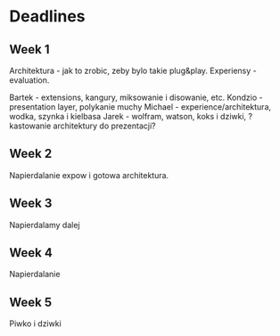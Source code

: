 # Deadlines

## Week 1

Architektura - jak to zrobic, zeby bylo takie plug&play.
Experiensy - evaluation.

Bartek - extensions, kangury, miksowanie i disowanie, etc.
Kondzio - presentation layer, polykanie muchy
Michael - experience/architektura, wodka, szynka i kielbasa
Jarek - wolfram, watson, koks i dziwki, ?kastowanie architektury do prezentacji?

## Week 2

Napierdalanie expow i gotowa architektura.

## Week 3

Napierdalamy dalej

## Week 4

Napierdalanie

## Week 5

Piwko i dziwki
